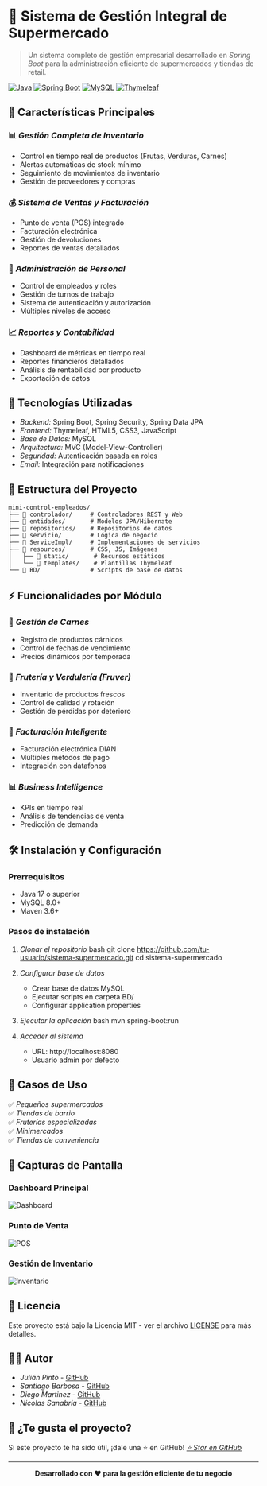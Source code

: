 # 🛒 Sistema de Gestión Integral de Supermercado

> Un sistema completo de gestión empresarial desarrollado en *Spring Boot* para la administración eficiente de supermercados y tiendas de retail.

[![Java](https://img.shields.io/badge/Java-17+-orange.svg)](https://www.oracle.com/java/)
[![Spring Boot](https://img.shields.io/badge/Spring%20Boot-3.0+-green.svg)](https://spring.io/projects/spring-boot)
[![MySQL](https://img.shields.io/badge/MySQL-8.0+-blue.svg)](https://www.mysql.com/)
[![Thymeleaf](https://img.shields.io/badge/Thymeleaf-3.0+-brightgreen.svg)](https://www.thymeleaf.org/)

## 🌟 Características Principales

### 📊 *Gestión Completa de Inventario*
- Control en tiempo real de productos (Frutas, Verduras, Carnes)
- Alertas automáticas de stock mínimo
- Seguimiento de movimientos de inventario
- Gestión de proveedores y compras

### 💰 *Sistema de Ventas y Facturación*
- Punto de venta (POS) integrado
- Facturación electrónica
- Gestión de devoluciones
- Reportes de ventas detallados

### 👥 *Administración de Personal*
- Control de empleados y roles
- Gestión de turnos de trabajo
- Sistema de autenticación y autorización
- Múltiples niveles de acceso

### 📈 *Reportes y Contabilidad*
- Dashboard de métricas en tiempo real
- Reportes financieros detallados
- Análisis de rentabilidad por producto
- Exportación de datos

## 🚀 Tecnologías Utilizadas

- *Backend:* Spring Boot, Spring Security, Spring Data JPA
- *Frontend:* Thymeleaf, HTML5, CSS3, JavaScript
- *Base de Datos:* MySQL
- *Arquitectura:* MVC (Model-View-Controller)
- *Seguridad:* Autenticación basada en roles
- *Email:* Integración para notificaciones

## 📁 Estructura del Proyecto

```
mini-control-empleados/
├── 📂 controlador/     # Controladores REST y Web
├── 📂 entidades/       # Modelos JPA/Hibernate
├── 📂 repositorios/    # Repositorios de datos
├── 📂 servicio/        # Lógica de negocio
├── 📂 ServiceImpl/     # Implementaciones de servicios
├── 📂 resources/       # CSS, JS, Imágenes
│   ├── 📂 static/       # Recursos estáticos
│   └── 📂 templates/    # Plantillas Thymeleaf
└── 📂 BD/              # Scripts de base de datos
```        

## ⚡ Funcionalidades por Módulo

### 🥩 *Gestión de Carnes*
- Registro de productos cárnicos
- Control de fechas de vencimiento
- Precios dinámicos por temporada

### 🍎 *Frutería y Verdulería (Fruver)*
- Inventario de productos frescos
- Control de calidad y rotación
- Gestión de pérdidas por deterioro

### 🧾 *Facturación Inteligente*
- Facturación electrónica DIAN
- Múltiples métodos de pago
- Integración con datafonos

### 📊 *Business Intelligence*
- KPIs en tiempo real
- Análisis de tendencias de venta
- Predicción de demanda

## 🛠 Instalación y Configuración

### Prerrequisitos
- Java 17 o superior
- MySQL 8.0+
- Maven 3.6+

### Pasos de instalación

1. *Clonar el repositorio*
   bash
   git clone https://github.com/tu-usuario/sistema-supermercado.git
   cd sistema-supermercado
   

2. *Configurar base de datos*
   - Crear base de datos MySQL
   - Ejecutar scripts en carpeta BD/
   - Configurar application.properties

3. *Ejecutar la aplicación*
   bash
   mvn spring-boot:run
   

4. *Acceder al sistema*
   - URL: http://localhost:8080
   - Usuario admin por defecto

## 🎯 Casos de Uso

✅ *Pequeños supermercados*  
✅ *Tiendas de barrio*  
✅ *Fruterías especializadas*  
✅ *Minimercados*  
✅ *Tiendas de conveniencia*  

## 📸 Capturas de Pantalla

### Dashboard Principal
![Dashboard](https://via.placeholder.com/800x400/4CAF50/white?text=Dashboard+Principal)

### Punto de Venta
![POS](https://via.placeholder.com/800x400/2196F3/white?text=Sistema+POS)

### Gestión de Inventario
![Inventario](https://via.placeholder.com/800x400/FF9800/white?text=Control+Inventario)

## 📄 Licencia

Este proyecto está bajo la Licencia MIT - ver el archivo [LICENSE](LICENSE) para más detalles.

## 👨‍💻 Autor

- *Julián Pinto* - [GitHub](https://github.com/julianpinto15)  
- *Santiago Barbosa* - [GitHub](https://github.com/BARBOSA191919)  
- *Diego Martinez* - [GitHub](https://github.com/Difa98)  
- *Nicolas Sanabria* - [GitHub](https://github.com/NicolasSE05)

## 🌟 ¿Te gusta el proyecto?

Si este proyecto te ha sido útil, ¡dale una ⭐ en GitHub!
*[⭐ Star en GitHub](https://github.com/BARBOSA191919/Software-supermercado-P.)*

---

<div align="center">
  <strong>Desarrollado con ❤ para la gestión eficiente de tu negocio</strong>
</div>
